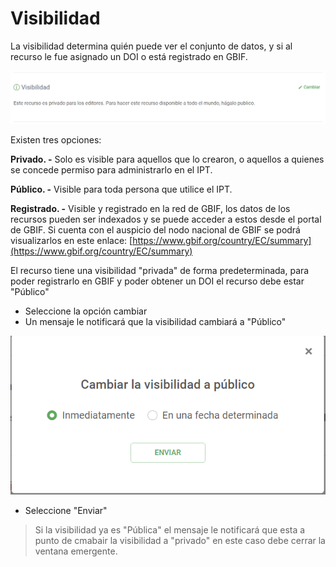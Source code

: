 # Visibilidad

La visibilidad determina quién puede ver el conjunto de datos, y si al recurso le fue asignado un DOI o está registrado en GBIF.&#x20;

![](<../.gitbook/assets/image (5).png>)

Existen tres opciones:&#x20;

**Privado. -** Solo es visible para aquellos que lo crearon, o aquellos a quienes se concede permiso para administrarlo en el IPT.&#x20;

**Público. -** Visible para toda persona que utilice el IPT.&#x20;

**Registrado. -** Visible y registrado en la red de GBIF, los datos de los recursos pueden ser indexados y se puede acceder a estos desde el portal de GBIF. Si cuenta con el auspicio del nodo nacional de GBIF se podrá visualizarlos en este enlace: [https://www.gbif.org/country/EC/summary](https://www.gbif.org/country/EC/summary)

El recurso tiene una visibilidad "privada" de forma predeterminada, para poder registrarlo en GBIF y poder obtener un DOI el recurso debe estar "Público"

* Seleccione la opción cambiar
* Un mensaje le notificará que la visibilidad cambiará a "Público"

![](../.gitbook/assets/image.png)

* Seleccione "Enviar"

> Si la visibilidad ya es "Pública" el mensaje le notificará que esta a punto de cmabair la visibilidad a "privado" en este caso debe cerrar la ventana emergente.
